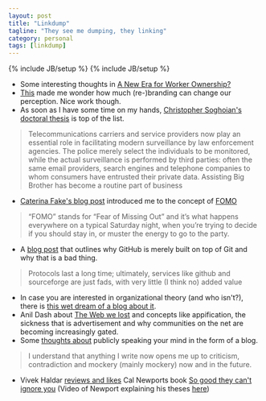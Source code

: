 ```yaml
---
layout: post
title: "Linkdump"
tagline: "They see me dumping, they linking"
category: personal
tags: [linkdump]
---
```

{% include JB/setup %}
{% include JB/setup %}

-   Some interesting thoughts in [A New Era for Worker
    Ownership?](https://www.commondreams.org/view/2012/07/02-8)
-   [This](http://www.minimallyminimal.com/blog/2012/7/3/the-next-microsoft.html)
    made me wonder how much (re-)branding can change our perception.
    Nice work though.
-   As soon as I have some time on my hands, [Christopher Soghoian's
    doctoral
    thesis](http://files.dubfire.net/csoghoian-dissertation-final-version-7-18.pdf)
    is top of the list.

> Telecommunications carriers and service providers now play an
> essential role in facilitating modern surveillance by law enforcement
> agencies. The police merely select the individuals to be monitored,
> while the actual surveillance is performed by third parties: often the
> same email providers, search engines and telephone companies to whom
> consumers have entrusted their private data. Assisting Big Brother has
> become a routine part of business

-   [Caterina Fake's blog
    post](http://caterina.net/2011/03/15/fomo-and-social-media/)
    introduced me to the concept of
    [FOMO](http://www.urbandictionary.com/define.php?term=fomo)

> “FOMO” stands for “Fear of Missing Out” and it’s what happens
> everywhere on a typical Saturday night, when you’re trying to decide
> if you should stay in, or muster the energy to go to the party.

-   A [blog post](https://bytbox.net//blog/2012/08/leaving-github.html)
    that outlines why GitHub is merely built on top of Git and why that
    is a bad thing.

> Protocols last a long time; ultimately, services like github and
> sourceforge are just fads, with very little (I think no) added value

-   In case you are interested in organizational theory (and who
    isn't?), there is [this wet dream of a blog about
    it](http://orgtheory.wordpress.com/).
-   Anil Dash about [The Web we
    lost](http://dashes.com/anil/2012/12/the-web-we-lost.html) and
    concepts like appification, the sickness that is advertisement and
    why communities on the net are becoming increasingly gated.
-   Some [thoughts
    about](http://jordanburgess.com/post/35606480702/why-im-starting-a-blog)
    publicly speaking your mind in the form of a blog.

> I understand that anything I write now opens me up to criticism,
> contradiction and mockery (mainly mockery) now and in the future.

-   Vivek Haldar [reviews and
    likes](http://blog.vivekhaldar.com/post/40460692580/so-good-they-cant-ignore-you-review)
    Cal Newports book [So good they can't ignore
    you](http://www.calnewport.com/books/sogood.html) (Video of Newport
    explaining his theses [here](www.youtube.com/watch?v=qwOdU02SE0w))

